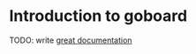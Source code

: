 # Introduction to goboard

TODO: write [great documentation](http://jacobian.org/writing/great-documentation/what-to-write/)
